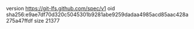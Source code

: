 version https://git-lfs.github.com/spec/v1
oid sha256:e9ae7df70d320c5045301b9281abe9259dadaa4985acd85aac428a275a47ffdf
size 21377
